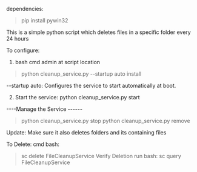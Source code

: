dependencies:
> pip install pywin32


This is a simple python script which deletes files in a specific folder every 24 hours

To configure:
1) bash cmd admin at script location
> python cleanup_service.py --startup auto install

--startup auto: Configures the service to start automatically at boot.

2) Start the service:
python cleanup_service.py start

----Manage the Service ------
> python cleanup_service.py stop
> python cleanup_service.py remove


Update:
Make sure it also deletes folders and its containing files

To Delete:
cmd bash:
> sc delete FileCleanupService
Verify Deletion run bash:
>sc query FileCleanupService
